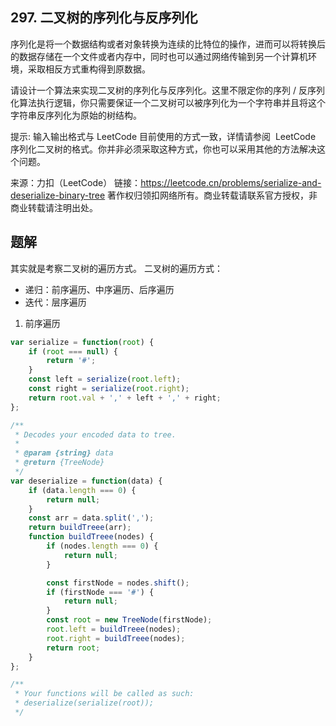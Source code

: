 ## 297. 二叉树的序列化与反序列化

序列化是将一个数据结构或者对象转换为连续的比特位的操作，进而可以将转换后的数据存储在一个文件或者内存中，同时也可以通过网络传输到另一个计算机环境，采取相反方式重构得到原数据。

请设计一个算法来实现二叉树的序列化与反序列化。这里不限定你的序列 / 反序列化算法执行逻辑，你只需要保证一个二叉树可以被序列化为一个字符串并且将这个字符串反序列化为原始的树结构。

提示: 输入输出格式与 LeetCode 目前使用的方式一致，详情请参阅  LeetCode 序列化二叉树的格式。你并非必须采取这种方式，你也可以采用其他的方法解决这个问题。

来源：力扣（LeetCode）
链接：https://leetcode.cn/problems/serialize-and-deserialize-binary-tree
著作权归领扣网络所有。商业转载请联系官方授权，非商业转载请注明出处。

## 题解

其实就是考察二叉树的遍历方式。
二叉树的遍历方式：

-   递归：前序遍历、中序遍历、后序遍历
-   迭代：层序遍历

1. 前序遍历

```js
var serialize = function(root) {
    if (root === null) {
        return '#';
    }
    const left = serialize(root.left);
    const right = serialize(root.right);
    return root.val + ',' + left + ',' + right;
};

/**
 * Decodes your encoded data to tree.
 *
 * @param {string} data
 * @return {TreeNode}
 */
var deserialize = function(data) {
    if (data.length === 0) {
        return null;
    }
    const arr = data.split(',');
    return buildTreee(arr);
    function buildTreee(nodes) {
        if (nodes.length === 0) {
            return null;
        }

        const firstNode = nodes.shift();
        if (firstNode === '#') {
            return null;
        }
        const root = new TreeNode(firstNode);
        root.left = buildTreee(nodes);
        root.right = buildTreee(nodes);
        return root;
    }
};

/**
 * Your functions will be called as such:
 * deserialize(serialize(root));
 */
```
